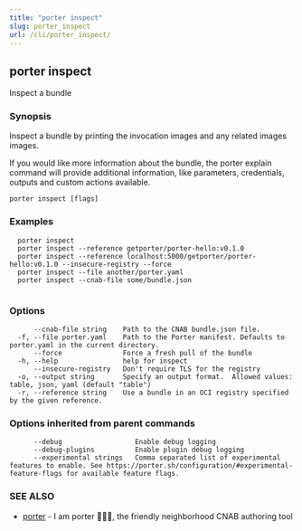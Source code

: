 ```yaml
---
title: "porter inspect"
slug: porter_inspect
url: /cli/porter_inspect/
---
```

## porter inspect

Inspect a bundle

### Synopsis

Inspect a bundle by printing the invocation images and any related images images.

If you would like more information about the bundle, the porter explain command will provide additional information,
like parameters, credentials, outputs and custom actions available.


```
porter inspect [flags]
```

### Examples

```
  porter inspect
  porter inspect --reference getporter/porter-hello:v0.1.0
  porter inspect --reference localhost:5000/getporter/porter-hello:v0.1.0 --insecure-registry --force
  porter inspect --file another/porter.yaml
  porter inspect --cnab-file some/bundle.json
		  
```

### Options

```
      --cnab-file string    Path to the CNAB bundle.json file.
  -f, --file porter.yaml    Path to the Porter manifest. Defaults to porter.yaml in the current directory.
      --force               Force a fresh pull of the bundle
  -h, --help                help for inspect
      --insecure-registry   Don't require TLS for the registry
  -o, --output string       Specify an output format.  Allowed values: table, json, yaml (default "table")
  -r, --reference string    Use a bundle in an OCI registry specified by the given reference.
```

### Options inherited from parent commands

```
      --debug                  Enable debug logging
      --debug-plugins          Enable plugin debug logging
      --experimental strings   Comma separated list of experimental features to enable. See https://porter.sh/configuration/#experimental-feature-flags for available feature flags.
```

### SEE ALSO

* [porter](/cli/porter/)	 - I am porter 👩🏽‍✈️, the friendly neighborhood CNAB authoring tool

